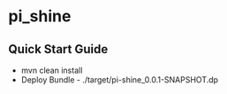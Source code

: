 # pi_shine

## Quick Start Guide

* mvn clean install
* Deploy Bundle - ./target/pi-shine_0.0.1-SNAPSHOT.dp
